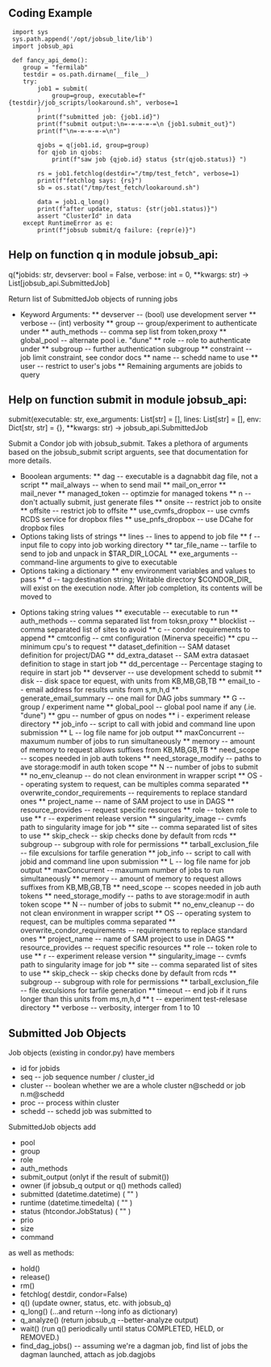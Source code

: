 
## Coding Example

```
 import sys
 sys.path.append('/opt/jobsub_lite/lib')
 import jobsub_api

 def fancy_api_demo():
    group = "fermilab"
    testdir = os.path.dirname(__file__)
    try:
        job1 = submit(
            group=group, executable=f"{testdir}/job_scripts/lookaround.sh", verbose=1
        )
        print(f"submitted job: {job1.id}")
        print(f"submit output:\n=-=-=-=-=\n {job1.submit_out}")
        print(f"\n=-=-=-=-=\n")

        qjobs = q(job1.id, group=group)
        for qjob in qjobs:
            print(f"saw job {qjob.id} status {str(qjob.status)} ")

        rs = job1.fetchlog(destdir="/tmp/test_fetch", verbose=1)
        print(f"fetchlog says: {rs}")
        sb = os.stat("/tmp/test_fetch/lookaround.sh")

        data = job1.q_long()
        print(f"after update, status: {str(job1.status)}")
        assert "ClusterId" in data
    except RuntimeError as e:
        print(f"jobsub submit/q failure: {repr(e)}")
```

## Help on function q in module jobsub_api:

 q(*jobids: str, devserver: bool = False, verbose: int = 0, **kwargs: str) -> List[jobsub_api.SubmittedJob]

Return list of SubmittedJob objects of running jobs

*    Keyword Arguments:
**    devserver -- (bool) use development server
**    verbose -- (int) verbosity
**    group -- group/experiment to authenticate under
**   auth_methods -- comma sep list from token,proxy
**    global_pool -- alternate pool i.e. "dune"
**    role -- role to authenticate under
**    subgroup -- further authentication subgroup
**    constraint -- job limit constraint, see condor docs
**    name -- schedd name to use
**    user -- restrict to user's jobs
**    Remaining arguments are jobids to query

## Help on function submit in module jobsub_api:

  submit(executable: str, exe_arguments: List[str] = [], lines: List[str] = [], env: Dict[str, str] = {}, **kwargs: str) -> jobsub_api.SubmittedJob

Submit a Condor job with jobsub_submit.  Takes a plethora of arguments
based on the jobsub_submit script arguents, see that documentation for more details.

*    Booolean arguments:
**        dag -- executable is a dagnabbit dag file, not a script
**        mail_always  -- when to send mail
**        mail_on_error
**        mail_never
**        managed_token -- optimzie for managed tokens
**        n -- don't actually submit, just generate files
**        onsite -- restrict job to onsite
**       offsite -- restrict job to offsite
**        use_cvmfs_dropbox -- use cvmfs RCDS service for dropbox files
**        use_pnfs_dropbox -- use DCahe for dropbox files
*    Options taking lists of strings
**        lines -- lines to append to job file
**        f -- input file to copy into job working directory
**       tar_file_name -- tarfile to send to job and unpack in $TAR_DIR_LOCAL
**     exe_arguments -- command-line arguments to give to  executable
*   Options taking a dictionary
**       env environment variables and values to pass
**        d -- tag:destination string;  Writable directory $CONDOR_DIR_<tag> will exist on the execution node. After job completion, its contents will be moved to <dir>
*    Options taking string values
**        executable -- executable to run
**        auth_methods -- comma separated list from toksn,proxy
**        blocklist -- comma separated list of sites to avoid
**        c -- condor requirements to append
**       cmtconfig -- cmt configuration (Minerva speceific)
**        cpu -- minimum cpu's to request
**        dataset_definition -- SAM dataset definition for project/DAG
**        dd_extra_dataset -- SAM extra datasaet definition to stage in start job
**        dd_percentage -- Percentage staging to require in start job
**        devserver -- use development schedd to submit
**        disk -- disk space tor equest, with units from  KB,MB,GB,TB
**        email_to -- email address for results units from s,m,h,d
**        generate_email_summary -- one mail for DAG jobs summary
**        G -- group / experiment name
**       global_pool -- global pool name if any (.ie. "dune")
**        gpu -- number of gpus  on nodes
**        i - experiment release directory
**        job_info -- script to call with jobid and command line upon submission
**        L -- log file name for job output
**       maxConcurrent -- maxumum number of jobs to run simultaneously
**        memory -- amount of memory to request allows suffixes from KB,MB,GB,TB
**        need_scope -- scopes needed in job auth tokens
**        need_storage_modify -- paths to ave storage:modif in auth token scope
**        N -- number of jobs to submit
**        no_env_cleanup -- do not clean environment in wrapper script
**        OS -- operating system to request, can be multiples comma separated
**        overwrite_condor_requirements -- requirements to replace standard ones
**        project_name -- name of SAM project to use in DAGS
**        resource_provides -- request specific resources
**        role -- token role to use
**        r -- experiment release version
**       singularity_image -- cvmfs path to singularity image for job
**        site -- comma separated list of sites to use
**        skip_check -- skip checks done by default from rcds
**        subgroup -- subgroup with role for permissions
**        tarball_exclusion_file -- file exculsions for tarfile generation
**       job_info -- script to call with jobid and command line upon submission
**        L -- log file name for job output
**       maxConcurrent -- maxumum number of jobs to run simultaneously
**       memory -- amount of memory to request allows suffixes from KB,MB,GB,TB
**       need_scope -- scopes needed in job auth tokens
**        need_storage_modify -- paths to ave storage:modif in auth token scope
**        N -- number of jobs to submit
**        no_env_cleanup -- do not clean environment in wrapper script
**        OS -- operating system to request, can be multiples comma separated
**        overwrite_condor_requirements -- requirements to replace standard ones
**        project_name -- name of SAM project to use in DAGS
**        resource_provides -- request specific resources
**        role -- token role to use
**        r -- experiment release version
**        singularity_image -- cvmfs path to singularity image for job
**        site -- comma separated list of sites to use
**       skip_check -- skip checks done by default from rcds
**        subgroup -- subgroup with role for permissions
**        tarball_exclusion_file -- file exculsions for tarfile generation
**        timeout -- end job if it runs longer than this units from ms,m,h,d
**        t -- experiment test-relesase directory
**        verbose -- verbosity, interger from 1 to 10

## Submitted Job Objects

Job objects  (existing in condor.py) have members
* id for jobids
* seq -- job sequence number / cluster_id
* cluster -- boolean whether we are a whole cluster n@schedd or job n.m@schedd
* proc -- process within cluster
* schedd -- schedd job was submitted to

SubmittedJob objects add
* pool
* group
* role
* auth_methods
* submit_output (onlyt if the result of submit())
* owner  (if jobsub_q output or q() methods called)
* submitted (datetime.datetime) ( "" )
* runtime (datetime.timedelta) ( "" )
* status (htcondor.JobStatus) (  "" )
* prio
* size
* command

as well as methods:
* hold()
* release()
* rm()
* fetchlog( destdir, condor=False)
* q()  (update owner, status, etc. with jobsub_q)
* q_long() (...and return --long info as dictionary)
* q_analyze() (return jobsub_q --better-analyze output)
* wait() (run q() periodically until status COMPLETED, HELD, or REMOVED.)
* find_dag_jobs() -- assuming we're a dagman job, find list of jobs the dagman launched, attach as job.dagjobs
